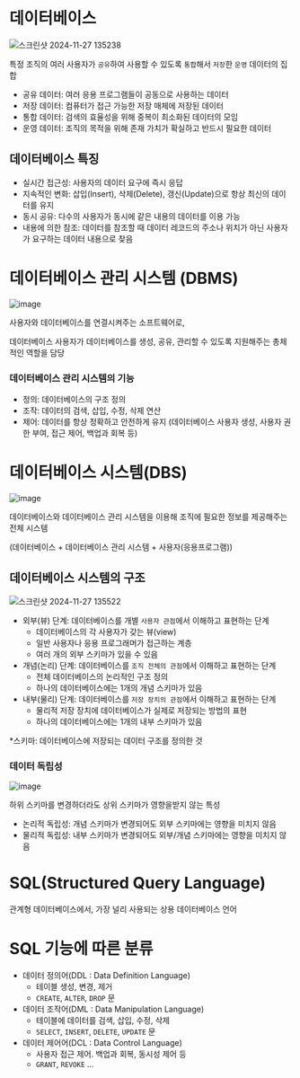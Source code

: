 # 데이터베이스
![스크린샷 2024-11-27 135238](https://github.com/user-attachments/assets/f7288b14-d06d-45c7-9f51-024bf80135d5)

특정 조직의 여러 사용자가 `공유`하여 사용할 수 있도록 `통합`해서 `저장`한 `운영` 데이터의 집합

- 공유 데이터: 여러 응용 프로그램들이 공동으로 사용하는 데이터
- 저장 데이터: 컴퓨터가 접근 가능한 저장 매체에 저장된 데이터
- 통합 데이터: 검색의 효율성을 위해 중복이 최소화된 데이터의 모임
- 운영 데이터: 조직의 목적을 위해 존재 가치가 확실하고 반드시 필요한 데이터

## 데이터베이스 특징
- 실시간 접근성: 사용자의 데이터 요구에 즉시 응답
- 지속적인 변화: 삽입(Insert), 삭제(Delete), 갱신(Update)으로 항상 최신의 데이터를 유지
- 동시 공유:  다수의 사용자가 동시에 같은 내용의 데이터를 이용 가능
- 내용에 의한 참조: 데이터를 참조할 때 데이터 레코드의 주소나 위치가 아닌 사용자가 요구하는 데이터 내용으로 찾음

# 데이터베이스 관리 시스템 (DBMS)
![image](https://github.com/user-attachments/assets/18e97a20-f4a9-4a3f-8d8b-f6d2551fe7ca)

사용자와 데이터베이스를 연결시켜주는 소프트웨어로, 

데이터베이스 사용자가 데이터베이스를 생성, 공유, 관리할 수 있도록 지원해주는 총체적인 역할을 담당

### 데이터베이스 관리 시스템의 기능
- 정의: 데이터베이스의 구조 정의
- 조작: 데이터의 검색, 삽입, 수정, 삭제 연산
- 제어: 데이터를 항상 정확하고 안전하게 유지 (데이터베이스 사용자 생성, 사용자 권한 부여, 접근 제어, 백업과 회복 등)

# 데이터베이스 시스템(DBS)
![image](https://github.com/user-attachments/assets/73ab7474-4033-41d1-abf0-a07c4a34b56d)

데이터베이스와 데이터베이스 관리 시스템을 이용해 조직에 필요한 정보를 제공해주는 전체 시스템 

(데이터베이스 + 데이터베이스 관리 시스템 + 사용자(응용프로그램))

## 데이터베이스 시스템의 구조
![스크린샷 2024-11-27 135522](https://github.com/user-attachments/assets/4d3812af-5106-464d-b740-e6112755bb74)

- 외부(뷰) 단계: 데이터베이스를 개별 `사용자 관점`에서 이해하고 표현하는 단계
  - 데이터베이스의 각 사용자가 갖는 뷰(view)
  - 일반 사용자나 응용 프로그래머가 접근하는 계층
  - 여러 개의 외부 스키마가 있을 수 있음
- 개념(논리) 단계: 데이터베이스를 `조직 전체의 관점`에서 이해하고 표현하는 단계
  - 전체 데이터베이스의 논리적인 구조 정의
  - 하나의 데이터베이스에는 1개의 개념 스키마가 있음
- 내부(물리) 단계: 데이터베이스를 `저장 장치의 관점`에서 이해하고 표현하는 단계
  - 물리적 저장 장치에 데이터베이스가 실제로 저장되는 방법의 표현
  - 하나의 데이터베이스에는 1개의 내부 스키마가 있음

*스키마: 데이터베이스에 저장되는 데이터 구조를 정의한 것

### 데이터 독립성
![image](https://github.com/user-attachments/assets/11c91742-6cb5-434c-ba16-faf44a5f4c25)

하위 스키마를 변경하더라도 상위 스키마가 영향을받지 않는 특성

- 논리적 독립성: 개념 스키마가 변경되어도 외부 스키마에는 영향을 미치지 않음
- 물리적 독립성: 내부 스키마가 변경되어도 외부/개념 스키마에는 영향을 미치지 않음

# SQL(Structured Query Language)
관계형 데이터베이스에서, 가장 널리 사용되는 상용 데이터베이스 언어

# SQL 기능에 따른 분류
- 데이터 정의어(DDL : Data Definition Language)
  - 테이블 생성, 변경, 제거
  - `CREATE`, `ALTER`, `DROP` 문
- 데이터 조작어(DML : Data Manipulation Language)
  - 테이블에 데이터를 검색, 삽입, 수정, 삭제
  - `SELECT`, `INSERT`, `DELETE`, `UPDATE` 문
- 데이터 제어어(DCL : Data Control Language)
  - 사용자 접근 제어. 백업과 회복, 동시성 제어 등
  - `GRANT`, `REVOKE` …

